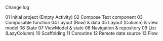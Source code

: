 Change log

01 Initial project (Empty Activity)
02 Compose Text component
03 Composable function
04 Layout (Row) & data
05 Layout (Column) & view model
06 State
07 ViewModel & state
08 Navigation & repository
09 List (LazyColumn)
10 Scaffolding
11 Coroutine
12 Remote data source
13 Flow
